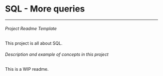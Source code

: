 # SQL - More queries

---
###### Project Readme Template
This project is all about SQL.

###### Description and example of concepts in this project 
This is a WIP readme.